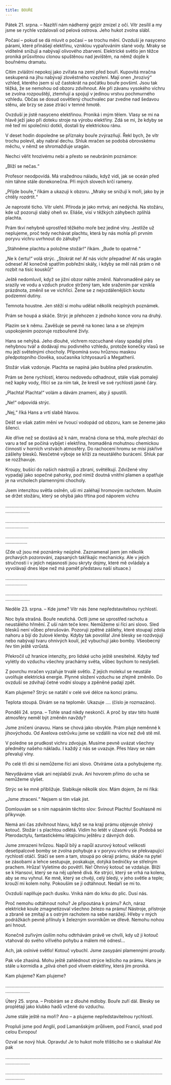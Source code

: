 ```yaml
---
title: BOUŘE
---
```


Pátek 21. srpna. – Nazítří nám nádherný gejzír zmizel z očí. Vítr zesílil a my jsme se rychle vzdalovali od pelová ostrova. Jeho hukot zvolna slábl.

Počasí – pokud se dá mluvit o počasí – se trochu mění. Ovzduší je nasyceno párami, které přinášejí elektřinu, vzniklou vypařováním slané vody. Mraky se viditelné snižují a nabývají olivového zbarvení. Elektrické světlo jen těžce proniká průsvitnou clonou spuštěnou nad jevištěm, na němž dojde k bouřnému dramatu.

Cítím zvláštní nepokoj jako zvířata na zemi před bouří. Kupovitá mračna seskupená na jihu nabývají zlověstného vzezření. Mají onen „hrozivý“ vzhled, kterého jsem si už častokrát na počátku bouře povšiml. Jsou tak těžká, že se nemohou od obzoru zdvihnout. Ale při závanu vysokého vichru se zvolna rozpouštějí, ztemňují a spojují v jedinou vrstvu pochmurného vzhledu. Občas se dosud osvětlený chuchvalec par zvedne nad šedavou stěnu, ale brzy se zase ztrácí v temné hmotě.

Ovzduší je jistě nasyceno elektřinou. Proniká i mým tělem. Vlasy se mi na hlavě ježí jako při doteku stroje na výrobu elektřiny. Zdá se mi, že kdyby se mě teď mí společníci dotkli, dostali by elektrickou ránu.

V deset hodin dopoledne se příznaky bouře zvýrazňují. Řekl bych, že vítr trochu polevil, aby nabral dechu. Shluk mračen se podobá obrovskému měchu, v němž se shromažďuje uragán.

Nechci věřit hrozivému nebi a přesto se neubráním poznámce:

„Blíží se nečas.“

Profesor neodpovídá. Má vražednou náladu, když vidí, jak se oceán před ním táhne stále donekonečna. Při mých slovech krčí rameny.

„Přijde bouře,“ říkám a ukazuji k obzoru. „Mraky se snižují k moři, jako by je chtěly rozdrtit.“

Je naprosté ticho. Vítr ulehl. Příroda je jako mrtvá; ani nedýchá. Na stožáru, kde už pozoruji slabý oheň sv. Eliáše, visí v těžkých záhybech zplihlá plachta.

Prám tkví nehybně uprostřed těžkého moře bez jediné vlny. Jestliže už neplujeme, proč tedy nechávat plachtu, která by nás mohla při prvním poryvu vichru uvrhnout do záhuby?

„Stáhněme plachtu a položme stožár!“ říkám. „Bude to opatrné.“

„Ne k čertu!“ volá strýc. „Stokrát ne! Ať nás vichr přepadne! Ať nás uragán odnese! Ať konečně spatřím pobřežní skály, i kdyby se měl náš prám o ně rozbít na tisíc kousků!“

Ještě nedomluvil, když se jižní obzor náhle změnil. Nahromaděné páry se srazily ve vodu a vzduch prudce stržený tam, kde sražením par vznikla prázdnota, změnil se ve vichřici. Žene se z nejvzdálenějších koutu podzemní dutiny.

Temnota houstne. Jen stěží si mohu udělat několik neúplných poznámek.

Prám se houpá a skáče. Strýc je přehozen z jednoho konce voru na druhý.

Plazím se k němu. Zavěšuje se pevně na konec lana a se zřejmým uspokojením pozoruje rozbouřené živly.

Hans se nehýbá. Jeho dlouhé, vichrem rozcuchané vlasy spadají přes nehybnou tvář a dodávají mu podivného vzhledu, protože konečky vlasů se mu ježí světelnými chocholy. Připomíná svou hrůznou maskou předpotopního člověka, současníka Ichtyosaurů a Megatherií.

Stožár však vzdoruje. Plachta se napíná jako bublina před prasknutím.

Prám se žene rychlostí, kterou nedovedu odhadnout, stále však pomaleji než kapky vody, řítící se za ním tak, že kreslí ve své rychlosti jasné čáry.

„Plachta! Plachta!“ volám a dávám znamení, aby ji spustili.

„Ne!“ odpovídá strýc.

„Nej,“ říká Hans a vrtí slabě hlavou.

Déšť se však zatím mění ve řvoucí vodopád od obzoru, kam se ženeme jako šílenci.

Ale dříve než se dostává až k nám, mračná clona se trhá, moře přechází do varu a teď se počíná vybíjet i elektřina, hromaděná mohutnou chemickou činností v horních vrstvách atmosféry. Do rachocení hromu se mísí jiskřivé zášlehy blesků. Nesčetné výboje se kříží za neustálého burácení. Shluk par se rozžhavuje.

Kroupy, bušící do našich nástrojů a zbraní, světélkují. Zdvižené vlny vypadají jako sopečné pahorky, pod nimiž doutná vnitřní plamen a opatřuje je na vrcholech plamennými chocholy.

Jsem intenzitou světla oslněn, uši mi zaléhají hromovým rachotem. Musím se držet stožáru, který se ohýbá jako třtina pod náporem vichru

……………………………………………..…………………………………………………………………………….

……………………………………………………………………………………………….……………………………

.…………………………………………………………………………………………………………………….…….

(Zde už jsou mé poznámky neúplné. Zaznamenal jsem jen několik prchavých pozorování, zapsaných takříkajíc mechanicky. Ale v jejich stručnosti i v jejich nejasnosti jsou skryty dojmy, které mě ovládaly a vyvolávají dnes lépe než má paměť představu naší situace.)

……………………………………………………………………….…………………………………………………..

.…………………………………………………………………………………….…………………………………….

Neděle 23. srpna. – Kde jsme? Vítr nás žene nepředstavitelnou rychlostí.

Noc byla strašná. Bouře neutichá. Octli jsme se uprostřed rachotu a neustálého hřmění. Z uší nám teče krev. Nemůžeme si říci ani slovo. Sled blesků není vůbec přerušován. Pozoruji zpětné zášlehy, které stoupají zdola nahoru a bijí do žulové klenby. Kdyby tak povolila! Jiné blesky se rozdvojují nebo nabývají tvaru ohnivých koulí, jež vybuchují jako bomby. Všeobecný řev tím ještě vzrůstá.

Překročil už hranice intenzity, pro lidské ucho ještě snesitelné. Kdyby teď vylétly do vzduchu všechny prachárny světa, vůbec bychom to neslyšeli.

Z povrchu mračen vyzařuje trvalé světlo. Z jejich molekul se neustále uvolňuje elektrická energie. Plynné složení vzduchu se zřejmě změnilo. Do ovzduší se zdvihají četné vodní sloupy a zpěněné padají zpět.

Kam plujeme? Strýc se natáhl v celé své délce na konci prámu.

Teplota stoupá. Dívám se na teploměr. Ukazuje …. (číslo je rozmazáno).

Pondělí 24. srpna. – Tohle snad nikdy neskončí. A proč by stav této husté atmosféry neměl být změněn navždy?

Jsme zničeni únavou. Hans se chová jako obvykle. Prám pluje neměnné k jihovýchodu. Od Axelova ostrůvku jsme se vzdálili na více než dvě stě mil.

V poledne se prudkost vichru zdvojuje. Musíme pevně uvázat všechny předměty našeho nákladu. I každý z nás se uvazuje. Přes hlavy se nám převalují vlny.

Po celé tři dni si nemůžeme říci ani slovo. Otvíráme ústa a pohybujeme rty.

Nevydáváme však ani nejslabší zvuk. Ani hovorem přímo do ucha se nemůžeme slyšet.

Strýc se ke mně přibližuje. Slabikuje několik slov. Mám dojem, že mi říká:

„Jsme ztraceni.“ Nejsem si tím však jist.

Domlouvám se s ním napsáním těchto slov: Svinout Plachtu! Souhlasně mi přikyvuje.

Nemá ani čas zdvihnout hlavu, když se na kraji prámu objevuje ohnivý kotouč. Stožár i s plachtou odlétá. Vidím ho letět v úžasné výši. Podobá se Pterodactylu, fantastickému létajícímu ještěru z dávných dob.

Jsme zmrazeni hrůzou. Napůl bílý a napůl azurový kotouč velikosti desetipalcové bomby se zvolna pohybuje a v poryvu vichru se překvapující rychlostí otáčí. Stáčí se sem a tam, stoupá po okraji prámu, skáče na pytel se zásobami a lehce sestupuje, poskakuje, dotýká bedničky se střelným prachem. Hrůza! Vyletíme do povětří. Ne! Ohnivý kotouč se vzdaluje. Blíží se k Hansovi, který se na něj upřeně dívá. Ke strýci, který se vrhá na kolena, aby se mu vyhnul. Ke mně, který se chvěji, celý bledý, v jeho světle a teple; krouží mi kolem nohy. Pokouším se ji odtáhnout. Nedaří se mi to.

Ovzduší naplňuje pach dusíku. Vniká nám do krku do plic. Dusí nás.

Proč nemohu odtáhnout nohu? Je připoutána k prámu? Ach, náraz elektrické koule zmagnetizoval všechno železo na prámu! Nástroje, přístroje a zbraně se zmítají a s ostrým rachotem na sebe narážejí. Hřeby v mých podrážkách pevně přilnuly k železným svorníkům ve dřevě. Nemohu nohou ani hnout.

Konečně zuřivým úsilím nohu odtrhávám právě ve chvíli, kdy už ji kotouč vtahoval do svého vířivého pohybu a málem mě odnesl…

Ach, jak oslnivé světlo! Kotouč vybuchl. Jsme zasypáni plamennými proudy.

Pak vše zhasíná. Mohu ještě zahlédnout strýce ležícího na prámu. Hans je stále u kormidla a „plivá oheň pod vlivem elektřiny, která jím proniká.

Kam plujeme? Kam plujeme?

…………………………………………………………………………………………………………………………….

Úterý 25. srpna. – Probírám se z dlouhé mdloby. Bouře zuří dál. Blesky se proplétají jako klubko hadů vržené do vzduchu.

Jsme stále ještě na moři? Ano – a plujeme nepředstavitelnou rychlostí.

Propluli jsme pod Anglií, pod Lamanšským průlivem, pod Francií, snad pod celou Evropou!

Ozval se nový hluk. Opravdu! Je to hukot moře tříštícího se o skaliska! Ale pak

.………………….…………………………………………………………………………………………………….…

…………………………………..……………………………………………………………………………………

